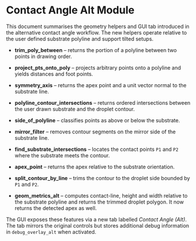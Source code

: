 # Contact Angle Alt Module

This document summarises the geometry helpers and GUI tab introduced in the
alternative contact angle workflow. The new helpers operate relative to the
user defined substrate polyline and support tilted setups.

* **trim_poly_between** – returns the portion of a polyline between two points
  in drawing order.
* **project_pts_onto_poly** – projects arbitrary points onto a polyline and
  yields distances and foot points.
* **symmetry_axis** – returns the apex point and a unit vector normal to the
  substrate line.

* **polyline_contour_intersections** – returns ordered intersections between the
  user drawn substrate and the droplet contour.
* **side_of_polyline** – classifies points as above or below the substrate.
* **mirror_filter** – removes contour segments on the mirror side of the
  substrate line.
* **find_substrate_intersections** – locates the contact points ``P1`` and
  ``P2`` where the substrate meets the contour.
* **apex_point** – returns the apex relative to the substrate orientation.
* **split_contour_by_line** – trims the contour to the droplet side bounded by
  ``P1`` and ``P2``.
* **geom_metrics_alt** – computes contact-line, height and width relative to the
  substrate polyline and returns the trimmed droplet polygon. It now returns the
  detected apex as well.

The GUI exposes these features via a new tab labelled *Contact Angle (Alt)*.
The tab mirrors the original controls but stores additional debug information in
`debug_overlay_alt` when activated.


